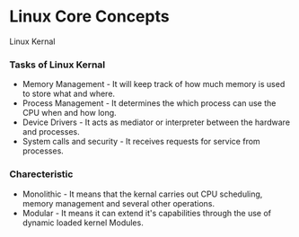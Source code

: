 <h1> Linux Core Concepts </h1>

Linux Kernal

### Tasks of Linux Kernal

* Memory Management - It will keep track of how much memory is used to store what and where.
* Process Management - It determines the which process can use the CPU when and how long.
* Device Drivers - It acts as mediator or interpreter between the hardware and processes.
* System calls and security - It receives requests for service from processes.

### Charecteristic 

* Monolithic - It means that the kernal carries out CPU scheduling, memory management and several other operations.
* Modular - It means it can extend it's capabilities through the use of dynamic loaded kernel Modules.
 
 